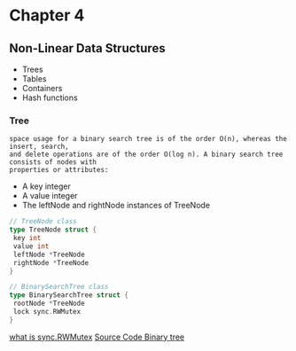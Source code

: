 # Chapter 4

## Non-Linear Data Structures

* Trees
* Tables
* Containers
* Hash functions

### Tree

```
space usage for a binary search tree is of the order O(n), whereas the insert, search,
and delete operations are of the order O(log n). A binary search tree consists of nodes with
properties or attributes:
```
* A key integer
* A value integer
* The leftNode and rightNode instances of TreeNode

```go
// TreeNode class
type TreeNode struct {
 key int
 value int
 leftNode *TreeNode
 rightNode *TreeNode
}
```

```go
// BinarySearchTree class
type BinarySearchTree struct {
 rootNode *TreeNode
 lock sync.RWMutex
}
```
[what is sync.RWMutex](https://medium.com/golangspec/sync-rwmutex-ca6c6c3208a0)
[Source Code Binary tree](./binary_search_tree.go)